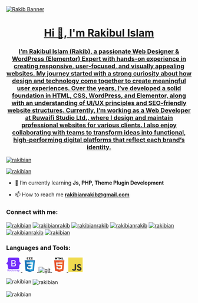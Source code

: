 <!-- GitHub README.md - full-width banner -->
<a href="https://pbs.twimg.com/profile_banners/1156790065349062656/1672204562/1500x500" target="_blank" rel="noopener">
  <img src="https://pbs.twimg.com/profile_banners/1156790065349062656/1672204562/1500x500"
       alt="Rakib Banner"
</a>

<h1 align="center">Hi 👋, I'm Rakibul Islam</h1>
<h3 align="center">I’m Rakibul Islam (Rakib), a passionate Web Designer & WordPress (Elementor) Expert with hands-on experience in creating responsive, user-focused, and visually appealing websites. My journey started with a strong curiosity about how design and technology come together to create meaningful user experiences. Over the years, I’ve developed a solid foundation in HTML, CSS, WordPress, and Elementor, along with an understanding of UI/UX principles and SEO-friendly website structures. Currently, I’m working as a Web Developer at Ruwaifi Studio Ltd., where I design and maintain professional websites for various clients. I also enjoy collaborating with teams to transform ideas into functional, high-performing digital platforms that reflect each brand’s identity.</h3>

<p align="left"> <img src="https://komarev.com/ghpvc/?username=rakibian&label=Profile%20views&color=0e75b6&style=flat" alt="rakibian" /> </p>

<p align="left"> <a href="https://github.com/ryo-ma/github-profile-trophy"><img src="https://github-profile-trophy.vercel.app/?username=rakibian" alt="rakibian" /></a> </p>

- 🌱 I’m currently learning **Js, PHP, Theme Plugin Development**

- 📫 How to reach me **rakibianrakib@gmail.com**

<h3 align="left">Connect with me:</h3>
<p align="left">
<a href="https://codepen.io/rakibian" target="blank"><img align="center" src="https://raw.githubusercontent.com/rahuldkjain/github-profile-readme-generator/master/src/images/icons/Social/codepen.svg" alt="rakibian" height="30" width="40" /></a>
<a href="https://twitter.com/rakibianrakib" target="blank"><img align="center" src="https://raw.githubusercontent.com/rahuldkjain/github-profile-readme-generator/master/src/images/icons/Social/twitter.svg" alt="rakibianrakib" height="30" width="40" /></a>
<a href="https://linkedin.com/in/rakibianrakib" target="blank"><img align="center" src="https://raw.githubusercontent.com/rahuldkjain/github-profile-readme-generator/master/src/images/icons/Social/linked-in-alt.svg" alt="rakibianrakib" height="30" width="40" /></a>
<a href="https://fb.com/rakibianrakib" target="blank"><img align="center" src="https://raw.githubusercontent.com/rahuldkjain/github-profile-readme-generator/master/src/images/icons/Social/facebook.svg" alt="rakibianrakib" height="30" width="40" /></a>
<a href="https://dribbble.com/rakibian" target="blank"><img align="center" src="https://raw.githubusercontent.com/rahuldkjain/github-profile-readme-generator/master/src/images/icons/Social/dribbble.svg" alt="rakibian" height="30" width="40" /></a>
<a href="https://www.behance.net/rakibianrakib" target="blank"><img align="center" src="https://raw.githubusercontent.com/rahuldkjain/github-profile-readme-generator/master/src/images/icons/Social/behance.svg" alt="rakibianrakib" height="30" width="40" /></a>
<a href="https://www.youtube.com/c/rakibian" target="blank"><img align="center" src="https://raw.githubusercontent.com/rahuldkjain/github-profile-readme-generator/master/src/images/icons/Social/youtube.svg" alt="rakibian" height="30" width="40" /></a>
</p>

<h3 align="left">Languages and Tools:</h3>
<p align="left"> <a href="https://getbootstrap.com" target="_blank" rel="noreferrer"> <img src="https://raw.githubusercontent.com/devicons/devicon/master/icons/bootstrap/bootstrap-plain-wordmark.svg" alt="bootstrap" width="40" height="40"/> </a> <a href="https://www.w3schools.com/css/" target="_blank" rel="noreferrer"> <img src="https://raw.githubusercontent.com/devicons/devicon/master/icons/css3/css3-original-wordmark.svg" alt="css3" width="40" height="40"/> </a> <a href="https://git-scm.com/" target="_blank" rel="noreferrer"> <img src="https://www.vectorlogo.zone/logos/git-scm/git-scm-icon.svg" alt="git" width="40" height="40"/> </a> <a href="https://www.w3.org/html/" target="_blank" rel="noreferrer"> <img src="https://raw.githubusercontent.com/devicons/devicon/master/icons/html5/html5-original-wordmark.svg" alt="html5" width="40" height="40"/> </a> <a href="https://developer.mozilla.org/en-US/docs/Web/JavaScript" target="_blank" rel="noreferrer"> <img src="https://raw.githubusercontent.com/devicons/devicon/master/icons/javascript/javascript-original.svg" alt="javascript" width="40" height="40"/> </a> </p>

<p><img align="left" src="https://github-readme-stats.vercel.app/api/top-langs?username=rakibian&show_icons=true&locale=en&layout=compact" alt="rakibian" /></p>

<p>&nbsp;<img align="center" src="https://github-readme-stats.vercel.app/api?username=rakibian&show_icons=true&locale=en" alt="rakibian" /></p>

<p><img align="center" src="https://github-readme-streak-stats.herokuapp.com/?user=rakibian&" alt="rakibian" /></p>
